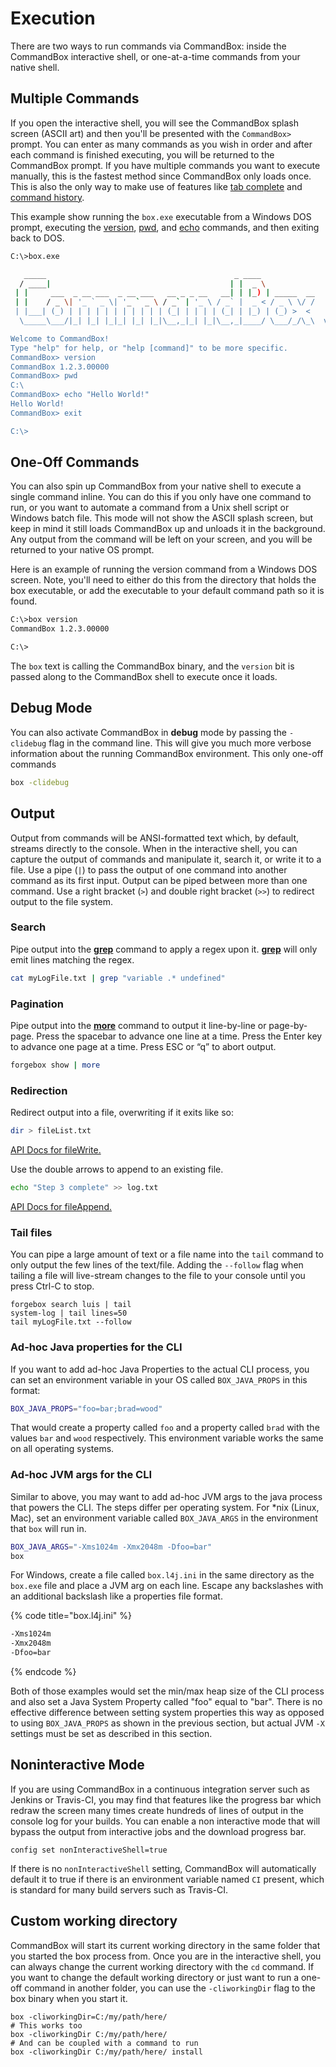# Execution

There are two ways to run commands via CommandBox: inside the CommandBox interactive shell, or one-at-a-time commands from your native shell.

## Multiple Commands

If you open the interactive shell, you will see the CommandBox splash screen \(ASCII art\) and then you'll be presented with the `CommandBox>` prompt. You can enter as many commands as you wish in order and after each command is finished executing, you will be returned to the CommandBox prompt. If you have multiple commands you want to execute manually, this is the fastest method since CommandBox only loads once. This is also the only way to make use of features like [tab complete](../tab-completion.md) and [command history](https://github.com/ortus/commandbox-documentation/tree/c1beb7155f97414bba701c3e9999520d300f6465/usage/history.md).

This example show running the `box.exe` executable from a Windows DOS prompt, executing the [version](http://apidocs.ortussolutions.com/commandbox/current/index.html?commandbox/system/modules/system-commands/commands/version.html), [pwd](http://apidocs.ortussolutions.com/commandbox/current/index.html?commandbox/system/modules/system-commands/commands/pwd.html), and [echo](http://apidocs.ortussolutions.com/commandbox/current/index.html?commandbox/system/modules/system-commands/commands/echo.html) commands, and then exiting back to DOS.

```bash
C:\>box.exe

   _____                                          _ ____            
  / ____|                                        | |  _ \           
 | |     ___  _ __ ___  _ __ ___   __ _ _ __   __| | |_) | _____  __
 | |    / _ \| '_ ` _ \| '_ ` _ \ / _` | '_ \ / _` |  _ < / _ \ \/ /
 | |___| (_) | | | | | | | | | | | (_| | | | | (_| | |_) | (_) >  < 
  \_____\___/|_| |_| |_|_| |_| |_|\__,_|_| |_|\__,_|____/ \___/_/\_\  v1.2.3.00000

Welcome to CommandBox!
Type "help" for help, or "help [command]" to be more specific.
CommandBox> version
CommandBox 1.2.3.00000
CommandBox> pwd
C:\
CommandBox> echo "Hello World!"
Hello World!
CommandBox> exit

C:\>
```

## One-Off Commands

You can also spin up CommandBox from your native shell to execute a single command inline. You can do this if you only have one command to run, or you want to automate a command from a Unix shell script or Windows batch file. This mode will not show the ASCII splash screen, but keep in mind it still loads CommandBox up and unloads it in the background. Any output from the command will be left on your screen, and you will be returned to your native OS prompt.

Here is an example of running the version command from a Windows DOS screen. Note, you'll need to either do this from the directory that holds the box executable, or add the executable to your default command path so it is found.

```bash
C:\>box version
CommandBox 1.2.3.00000

C:\>
```

The `box` text is calling the CommandBox binary, and the `version` bit is passed along to the CommandBox shell to execute once it loads.

## Debug Mode

You can also activate CommandBox in **debug** mode by passing the `-clidebug` flag in the command line. This will give you much more verbose information about the running CommandBox environment. This only one-off commands

```bash
box -clidebug
```

## Output

Output from commands will be ANSI-formatted text which, by default, streams directly to the console. When in the interactive shell, you can capture the output of commands and manipulate it, search it, or write it to a file. Use a pipe \(`|`\) to pass the output of one command into another command as its first input. Output can be piped between more than one command. Use a right bracket \(`>`\) and double right bracket \(`>>`\) to redirect output to the file system.

### Search

Pipe output into the [**grep**](http://apidocs.ortussolutions.com/commandbox/current/index.html?commandbox/system/modules/system-commands/commands/grep.html) command to apply a regex upon it. [**grep**](http://apidocs.ortussolutions.com/commandbox/current/index.html?commandbox/system/modules/system-commands/commands/grep.html) will only emit lines matching the regex.

```bash
cat myLogFile.txt | grep "variable .* undefined"
```

### Pagination

Pipe output into the [**more**](http://apidocs.ortussolutions.com/commandbox/current/index.html?commandbox/system/modules/system-commands/commands/more.html) command to output it line-by-line or page-by-page. Press the spacebar to advance one line at a time. Press the Enter key to advance one page at a time. Press ESC or “q” to abort output.

```bash
forgebox show | more
```

### Redirection

Redirect output into a file, overwriting if it exits like so:

```bash
dir > fileList.txt
```

[API Docs for fileWrite.](http://apidocs.ortussolutions.com/commandbox/current/index.html?commandbox/system/modules/system-commands/commands/fileWrite.html)

Use the double arrows to append to an existing file.

```bash
echo "Step 3 complete" >> log.txt
```

[API Docs for fileAppend.](http://apidocs.ortussolutions.com/commandbox/current/index.html?commandbox/system/modules/system-commands/commands/fileAppend.html)

### Tail files

You can pipe a large amount of text or a file name into the `tail` command to only output the few lines of the text/file. Adding the `--follow` flag when tailing a file will live-stream changes to the file to your console until you press Ctrl-C to stop.

```text
forgebox search luis | tail
system-log | tail lines=50
tail myLogFile.txt --follow
```

### Ad-hoc Java properties for the CLI

If you want to add ad-hoc Java Properties to the actual CLI process, you can set an environment variable in your OS called `BOX_JAVA_PROPS` in this format:

```bash
BOX_JAVA_PROPS="foo=bar;brad=wood"
```

That would create a property called `foo` and a property called `brad` with the values `bar` and `wood` respectively. This environment variable works the same on all operating systems.

### Ad-hoc JVM args for the CLI

Similar to above, you may want to add ad-hoc JVM args to the java process that powers the CLI. The steps differ per operating system. For \*nix \(Linux, Mac\), set an environment variable called `BOX_JAVA_ARGS` in the environment that `box` will run in.

```bash
BOX_JAVA_ARGS="-Xms1024m -Xmx2048m -Dfoo=bar"
box
```

For Windows, create a file called `box.l4j.ini` in the same directory as the `box.exe` file and place a JVM arg on each line. Escape any backslashes with an additional backslash like a properties file format.

{% code title="box.l4j.ini" %}
```bash
-Xms1024m
-Xmx2048m
-Dfoo=bar
```
{% endcode %}

Both of those examples would set the min/max heap size of the CLI process and also set a Java System Property called "foo" equal to "bar". There is no effective difference between setting system properties this way as opposed to using `BOX_JAVA_PROPS` as shown in the previous section, but actual JVM `-X` settings must be set as described in this section.

## Noninteractive Mode

If you are using CommandBox in a continuous integration server such as Jenkins or Travis-CI, you may find that features like the progress bar which redraw the screen many times create hundreds of lines of output in the console log for your builds. You can enable a non interactive mode that will bypass the output from interactive jobs and the download progress bar.

```text
config set nonInteractiveShell=true
```

If there is no `nonInteractiveShell` setting, CommandBox will automatically default it to true if there is an environment variable named `CI` present, which is standard for many build servers such as Travis-CI.

## Custom working directory

CommandBox will start its current working directory in the same folder that you started the box process from. Once you are in the interactive shell, you can always change the current working directory with the `cd` command. If you want to change the default working directory or just want to run a one-off command in another folder, you can use the `-cliworkingDir` flag to the box binary when you start it.

```text
box -cliworkingDir=C:/my/path/here/
# This works too
box -cliworkingDir C:/my/path/here/
# And can be coupled with a command to run
box -cliworkingDir C:/my/path/here/ install
```

